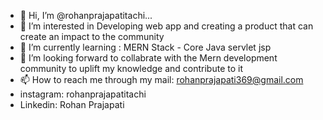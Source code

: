 - 👋 Hi, I’m @rohanprajapatitachi...
- 👀 I’m interested in Developing web app and creating a product that can  create an impact to the community
- 🌱 I’m currently learning : MERN Stack - Core Java servlet jsp
- 💞️ I’m looking forward to collabrate with the Mern development community to uplift my knowledge and contribute to it
- 📫 How to reach me through my mail: rohanprajapati369@gmail.com
- instagram: rohanprajapatitachi
- Linkedin: Rohan Prajapati

<!---
rohanprajapatitachi/rohanprajapatitachi is a ✨ special ✨ repository because its `README.md` (this file) appears on your GitHub profile.
You can click the Preview link to take a look at your changes.
--->
